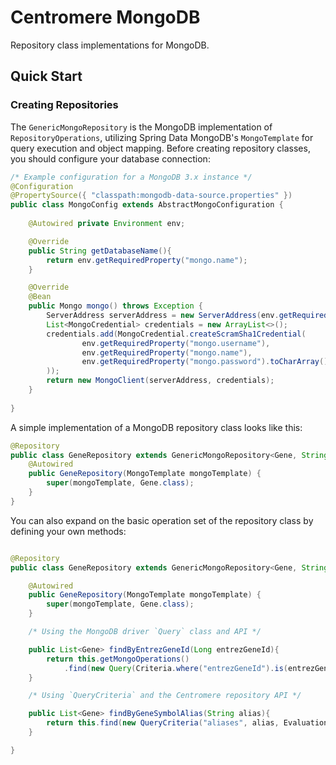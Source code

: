 # Centromere MongoDB

Repository class implementations for MongoDB.

## Quick Start

### Creating Repositories

The `GenericMongoRepository` is the MongoDB implementation of `RepositoryOperations`, utilizing Spring Data MongoDB's `MongoTemplate` for query execution and object mapping.  Before creating repository classes, you should configure your database connection:

```java
/* Example configuration for a MongoDB 3.x instance */
@Configuration
@PropertySource({ "classpath:mongodb-data-source.properties" })
public class MongoConfig extends AbstractMongoConfiguration {
	
	@Autowired private Environment env;

	@Override
	public String getDatabaseName(){
		return env.getRequiredProperty("mongo.name");
	}

	@Override
	@Bean
	public Mongo mongo() throws Exception {
		ServerAddress serverAddress = new ServerAddress(env.getRequiredProperty("mongo.host"));
		List<MongoCredential> credentials = new ArrayList<>();
		credentials.add(MongoCredential.createScramSha1Credential(
				env.getRequiredProperty("mongo.username"),
				env.getRequiredProperty("mongo.name"),
				env.getRequiredProperty("mongo.password").toCharArray()
		));
		return new MongoClient(serverAddress, credentials);
	}
	
}
```

A simple implementation of a MongoDB repository class looks like this:

```java
@Repository
public class GeneRepository extends GenericMongoRepository<Gene, String> {
	@Autowired
	public GeneRepository(MongoTemplate mongoTemplate) {
		super(mongoTemplate, Gene.class);
	}
}
```

You can also expand on the basic operation set of the repository class by defining your own methods:

```java

@Repository
public class GeneRepository extends GenericMongoRepository<Gene, String> {

    @Autowired
	public GeneRepository(MongoTemplate mongoTemplate) {
		super(mongoTemplate, Gene.class);
	}

    /* Using the MongoDB driver `Query` class and API */

    public List<Gene> findByEntrezGeneId(Long entrezGeneId){
        return this.getMongoOperations()
            .find(new Query(Criteria.where("entrezGeneId").is(entrezGeneId));
    }

    /* Using `QueryCriteria` and the Centromere repository API */

    public List<Gene> findByGeneSymbolAlias(String alias){
        return this.find(new QueryCriteria("aliases", alias, Evaluation.EQUALS));
    }

}



```
